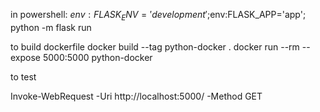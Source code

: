 in powershell:
$env:FLASK_ENV='development';$env:FLASK_APP='app'; python -m flask run

to build dockerfile
docker build --tag python-docker .
docker run --rm --expose 5000:5000 python-docker

to test

Invoke-WebRequest -Uri http://localhost:5000/ -Method GET